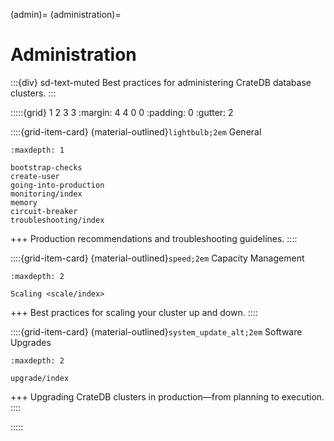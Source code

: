 (admin)=
(administration)=
# Administration

:::{div} sd-text-muted
Best practices for administering CrateDB database clusters.
:::

:::::{grid} 1 2 3 3
:margin: 4 4 0 0
:padding: 0
:gutter: 2

::::{grid-item-card} {material-outlined}`lightbulb;2em` General
```{toctree}
:maxdepth: 1

bootstrap-checks
create-user
going-into-production
monitoring/index
memory
circuit-breaker
troubleshooting/index
```
+++
Production recommendations and troubleshooting guidelines.
::::

::::{grid-item-card} {material-outlined}`speed;2em` Capacity Management
```{toctree}
:maxdepth: 2

Scaling <scale/index>
```
+++
Best practices for scaling your cluster up and down.
::::

::::{grid-item-card} {material-outlined}`system_update_alt;2em` Software Upgrades
```{toctree}
:maxdepth: 2

upgrade/index
```
+++
Upgrading CrateDB clusters in production—from planning to execution.
::::

:::::
